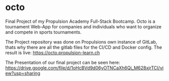 # octo
Final Project of my Propulsion Academy Full-Stack Bootcamp. Octo is a tournament Web-App for companies and individuals who want to organize and compete in sports tournaments.

The Project repository was done on Propulsions own instance of GitLab, thats why there are all the gitlab files for the CI/CD and Docker config. The result is live:
https://octo.propulsion-learn.ch

The Presentation of our final project can be seen here: https://drive.google.com/file/d/1oHcBVd9d06yOTNCaXh6Qj_M628xjrTCI/view?usp=sharing
